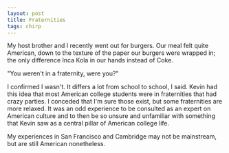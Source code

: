 ```yaml
---
layout: post
title: Fraternities 
tags: chirp
---
```

My host brother and I recently went out for burgers. Our meal felt quite American, down to the texture of the paper our burgers were wrapped in; the only difference Inca Kola in our hands instead of Coke. 


"You weren't in a fraternity, were you?"


I confirmed I wasn't. It differs a lot from school to school, I said. Kevin had this idea that most American college students were in fraternities that had crazy parties. I conceded that I'm sure those exist, but some fraternities are more relaxed.
It was an odd experience to be consulted as an expert on American culture and to then be so unsure and unfamiliar with something that Kevin saw as a central pillar of American college life. 

My experiences in San Francisco and Cambridge may not be mainstream, but are still American nonetheless. 
